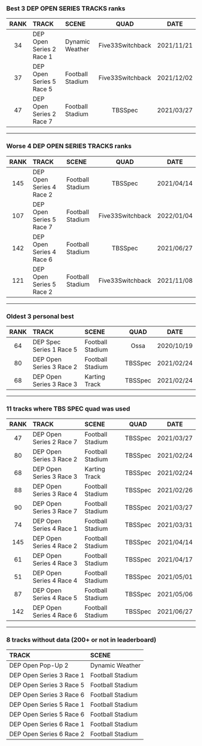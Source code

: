 ### Best 3 DEP OPEN SERIES TRACKS ranks
|RANK|TRACK|SCENE|QUAD|DATE|
|:---:|:---|:---|:---:|:---:|
|34|DEP Open Series 2 Race 1|Dynamic Weather|Five33Switchback|2021/11/21|
|37|DEP Open Series 5 Race 5|Football Stadium|Five33Switchback|2021/12/02|
|47|DEP Open Series 2 Race 7|Football Stadium|TBSSpec|2021/03/27|
---
### Worse 4 DEP OPEN SERIES TRACKS ranks
|RANK|TRACK|SCENE|QUAD|DATE|
|:---:|:---|:---|:---:|:---:|
|145|DEP Open Series 4 Race 2|Football Stadium|TBSSpec|2021/04/14|
|107|DEP Open Series 5 Race 7|Football Stadium|Five33Switchback|2022/01/04|
|142|DEP Open Series 4 Race 6|Football Stadium|TBSSpec|2021/06/27|
|121|DEP Open Series 5 Race 2|Football Stadium|Five33Switchback|2021/11/08|
---
### Oldest 3 personal best
|RANK|TRACK|SCENE|QUAD|DATE|
|:---:|:---|:---|:---:|:---:|
|64|DEP Spec Series 1 Race 5|Football Stadium|Ossa|2020/10/19|
|80|DEP Open Series 3 Race 2|Football Stadium|TBSSpec|2021/02/24|
|68|DEP Open Series 3 Race 3|Karting Track|TBSSpec|2021/02/24|
---
### 11 tracks where TBS SPEC quad was used
|RANK|TRACK|SCENE|QUAD|DATE|
|:---:|:---|:---|:---:|:---:|
|47|DEP Open Series 2 Race 7|Football Stadium|TBSSpec|2021/03/27|
|80|DEP Open Series 3 Race 2|Football Stadium|TBSSpec|2021/02/24|
|68|DEP Open Series 3 Race 3|Karting Track|TBSSpec|2021/02/24|
|88|DEP Open Series 3 Race 4|Football Stadium|TBSSpec|2021/02/26|
|90|DEP Open Series 3 Race 7|Football Stadium|TBSSpec|2021/03/27|
|74|DEP Open Series 4 Race 1|Football Stadium|TBSSpec|2021/03/31|
|145|DEP Open Series 4 Race 2|Football Stadium|TBSSpec|2021/04/14|
|61|DEP Open Series 4 Race 3|Football Stadium|TBSSpec|2021/04/17|
|51|DEP Open Series 4 Race 4|Football Stadium|TBSSpec|2021/05/01|
|87|DEP Open Series 4 Race 5|Football Stadium|TBSSpec|2021/05/06|
|142|DEP Open Series 4 Race 6|Football Stadium|TBSSpec|2021/06/27|
---
### 8 tracks without data (200+ or not in leaderboard)
|TRACK|SCENE|
|:---|:---|
|DEP Open Pop-Up 2|Dynamic Weather|
|DEP Open Series 3 Race 1|Football Stadium|
|DEP Open Series 3 Race 5|Football Stadium|
|DEP Open Series 3 Race 6|Football Stadium|
|DEP Open Series 5 Race 1|Football Stadium|
|DEP Open Series 5 Race 6|Football Stadium|
|DEP Open Series 6 Race 1|Football Stadium|
|DEP Open Series 6 Race 2|Football Stadium|
